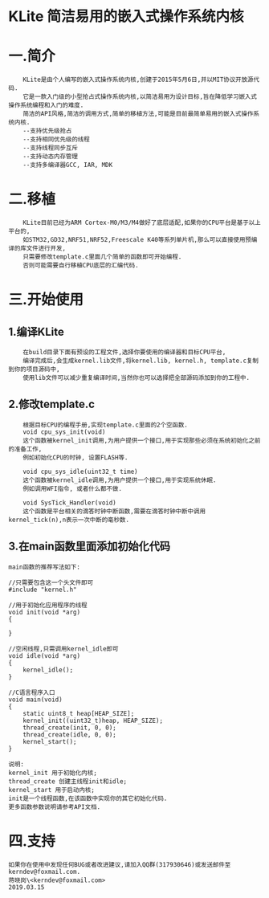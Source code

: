 KLite
简洁易用的嵌入式操作系统内核
=====================

# 一.简介
        KLite是由个人编写的嵌入式操作系统内核,创建于2015年5月6日,并以MIT协议开放源代码.
        它是一款入门级的小型抢占式操作系统内核,以简洁易用为设计目标,旨在降低学习嵌入式操作系统编程和入门的难度.
        简洁的API风格,简洁的调用方式,简单的移植方法,可能是目前最简单易用的嵌入式操作系统内核.
        --支持优先级抢占  
        --支持相同优先级的线程  
        --支持线程同步互斥  
        --支持动态内存管理
        --支持多编译器GCC, IAR, MDK

# 二.移植
        KLite目前已经为ARM Cortex-M0/M3/M4做好了底层适配,如果你的CPU平台是基于以上平台的,
        如STM32,GD32,NRF51,NRF52,Freescale K40等系列单片机,那么可以直接使用预编译的库文件进行开发,
        只需要修改template.c里面几个简单的函数即可开始编程.
        否则可能需要自行移植CPU底层的汇编代码.

# 三.开始使用
## 1.编译KLite
        在build目录下面有预设的工程文件,选择你要使用的编译器和目标CPU平台,  
        编译完成后,会生成kernel.lib文件,将kernel.lib, kernel.h, template.c复制到你的项目源码中,
        使用lib文件可以减少重复编译时间,当然你也可以选择把全部源码添加到你的工程中.

## 2.修改template.c
        根据目标CPU的编程手册,实现template.c里面的2个空函数.
        void cpu_sys_init(void)
        这个函数被kernel_init调用,为用户提供一个接口,用于实现那些必须在系统初始化之前的准备工作,
        例如初始化CPU的时钟, 设置FLASH等.
        
        void cpu_sys_idle(uint32_t time)
        这个函数被kernel_idle调用,为用户提供一个接口,用于实现系统休眠.
        例如调用WFI指令, 或者什么都不做.
        
        void SysTick_Handler(void)
        这个函数是平台相关的滴答时钟中断函数,需要在滴答时钟中断中调用kernel_tick(n),n表示一次中断的毫秒数.

## 3.在main函数里面添加初始化代码
    main函数的推荐写法如下:
```
//只需要包含这一个头文件即可
#include "kernel.h"

//用于初始化应用程序的线程
void init(void *arg)
{

}

//空闲线程,只需调用kernel_idle即可
void idle(void *arg)
{
    kernel_idle();
}

//C语言程序入口
void main(void)
{
    static uint8_t heap[HEAP_SIZE];
    kernel_init((uint32_t)heap, HEAP_SIZE);
    thread_create(init, 0, 0);
    thread_create(idle, 0, 0);
    kernel_start();
}
```
    说明:
    kernel_init 用于初始化内核;
    thread_create 创建主线程init和idle;  
    kernel_start 用于启动内核;  
    init是一个线程函数,在该函数中实现你的其它初始化代码.  
    更多函数参数说明请参考API文档.  

# 四.支持
    如果你在使用中发现任何BUG或者改进建议,请加入QQ群(317930646)或发送邮件至kerndev@foxmail.com.  
    蒋晓岗\<kerndev@foxmail.com>
    2019.03.15
